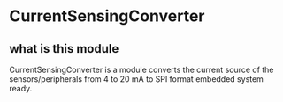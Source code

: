 # CurrentSensingConverter
## what is this module
CurrentSensingConverter is a module converts the current source of the sensors/peripherals from 4 to 20 mA to SPI format embedded system ready. 

